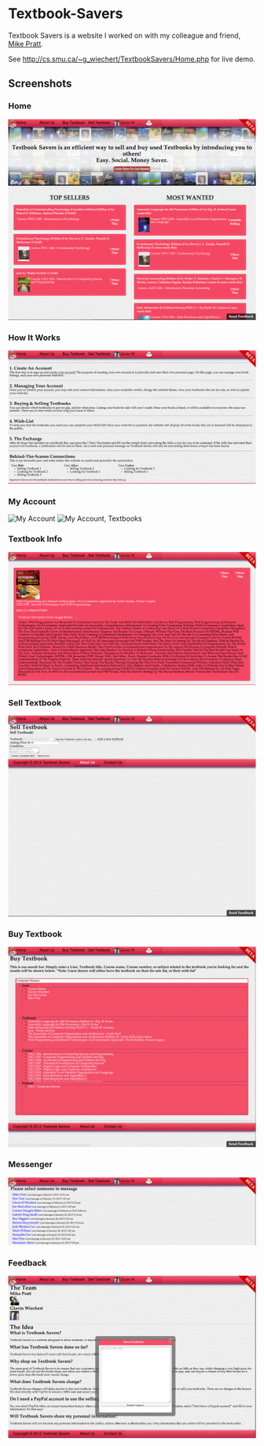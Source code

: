 Textbook-Savers
===============

Textbook Savers is a website I worked on with my colleague and friend, [Mike Pratt](https://github.com/mktpratt).

See http://cs.smu.ca/~g_wiechert/TextbookSavers/Home.php for live demo.

## Screenshots
### Home
![Home red 1](Screenshots/home_red_1.png "Home red 1")
### How It Works
![How it works red 1](Screenshots/how_it_works_red_1.png "How it works")
### My Account
![My Account](Screenshots/my_account_red_1.png "My account")
![My Account, Textbooks](Screenshots/my_account_textbooks_red_1.png "my account, textbook")
### Textbook Info
![Textbook Info](Screenshots/textbook_info_red_1.png "textbook info")
### Sell Textbook
![Sell textbook](Screenshots/sell_textbook_red_1.png "sell textbook")
### Buy Textbook
![Buy textbook](Screenshots/Buy_Textbook_red_1.png "Buy textbook")
### Messenger
![messenger](Screenshots/messenger_red_1.png "messenger")
### Feedback
![feedback](Screenshots/feedback_red_1.png "feedback")


